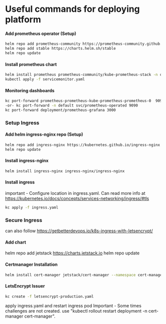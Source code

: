 # Useful commands for deploying platform




#### Add prometheus operator (Setup)
```sh
helm repo add prometheus-community https://prometheus-community.github.io/helm-charts
helm repo add stable https://charts.helm.sh/stable
helm repo update
```
#### Install prometheus chart
```sh
helm install prometheus prometheus-community/kube-prometheus-stack -n default -f values.yaml
kubectl apply -f servicemonitor.yaml
```
#### Monitoring dashboards
```sh
kc port-forward prometheus-prometheus-kube-prometheus-prometheus-0  9090
-or- kc port-forward -n default svc/prometheus-operated 9090
kc port-forward deployment/prometheus-grafana 3000 
```
### Setup Ingress
#### Add helm ingress-nginx repo (Setup)
```sh
helm repo add ingress-nginx https://kubernetes.github.io/ingress-nginx
helm repo update
```
#### Install ingress-nginx
```sh
helm install ingress-nginx ingress-nginx/ingress-nginx
```
#### Install ingress
important - Configure location in ingress.yaml.
Can read more info at https://kubernetes.io/docs/concepts/services-networking/ingress/#tls
```sh
kc apply -f ingress.yaml
```
### Secure Ingress
can also follow https://getbetterdevops.io/k8s-ingress-with-letsencrypt/
#### Add chart
helm repo add jetstack https://charts.jetstack.io
helm repo update
#### Certmanager Installation
```sh
helm install cert-manager jetstack/cert-manager --namespace cert-manager --create-namespace --set installCRDs=true
```
#### LetsEncrypt Issuer
```sh
kc create -f letsencrypt-production.yaml
```
apply ingress.yaml and restart ingress pod
Important -  Some times challenges are not created. use "kubectl rollout restart deployment -n cert-manager cert-manager".
